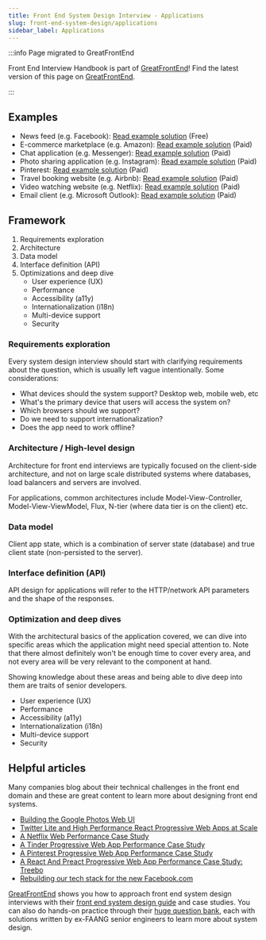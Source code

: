 ```yaml
---
title: Front End System Design Interview - Applications
slug: front-end-system-design/applications
sidebar_label: Applications
---
```


:::info Page migrated to GreatFrontEnd

Front End Interview Handbook is part of [GreatFrontEnd](https://www.greatfrontend.com?utm_source=frontendinterviewhandbook&utm_medium=referral&gnrs=frontendinterviewhandbook)! Find the latest version of this page on [GreatFrontEnd](https://www.greatfrontend.com/system-design/types-of-questions?utm_source=frontendinterviewhandbook&utm_medium=referral&gnrs=frontendinterviewhandbook).

:::

## Examples

- News feed (e.g. Facebook): [Read example solution](https://www.greatfrontend.com/questions/system-design/news-feed-facebook?utm_source=frontendinterviewhandbook&utm_medium=referral&gnrs=frontendinterviewhandbook) (Free)
- E-commerce marketplace (e.g. Amazon): [Read example solution](https://www.greatfrontend.com/questions/system-design/e-commerce-amazon?utm_source=frontendinterviewhandbook&utm_medium=referral&gnrs=frontendinterviewhandbook) (Paid)
- Chat application (e.g. Messenger): [Read example solution](https://www.greatfrontend.com/questions/system-design/chat-application-messenger?utm_source=frontendinterviewhandbook&utm_medium=referral&gnrs=frontendinterviewhandbook) (Paid)
- Photo sharing application (e.g. Instagram): [Read example solution](https://www.greatfrontend.com/questions/system-design/photo-sharing-instagram?utm_source=frontendinterviewhandbook&utm_medium=referral&gnrs=frontendinterviewhandbook) (Paid)
- Pinterest: [Read example solution](https://www.greatfrontend.com/questions/system-design/pinterest?utm_source=frontendinterviewhandbook&utm_medium=referral&gnrs=frontendinterviewhandbook) (Paid)
- Travel booking website (e.g. Airbnb): [Read example solution](https://www.greatfrontend.com/questions/system-design/travel-booking-airbnb?utm_source=frontendinterviewhandbook&utm_medium=referral&gnrs=frontendinterviewhandbook) (Paid)
- Video watching website (e.g. Netflix): [Read example solution](https://www.greatfrontend.com/questions/system-design/video-streaming-netflix?utm_source=frontendinterviewhandbook&utm_medium=referral&gnrs=frontendinterviewhandbook) (Paid)
- Email client (e.g. Microsoft Outlook): [Read example solution](https://www.greatfrontend.com/questions/system-design/email-client-outlook?utm_source=frontendinterviewhandbook&utm_medium=referral&gnrs=frontendinterviewhandbook) (Paid)

## Framework

1. Requirements exploration
1. Architecture
1. Data model
1. Interface definition (API)
1. Optimizations and deep dive
   - User experience (UX)
   - Performance
   - Accessibility (a11y)
   - Internationalization (i18n)
   - Multi-device support
   - Security

### Requirements exploration

Every system design interview should start with clarifying requirements about the question, which is usually left vague intentionally. Some considerations:

- What devices should the system support? Desktop web, mobile web, etc
- What's the primary device that users will access the system on?
- Which browsers should we support?
- Do we need to support internationalization?
- Does the app need to work offline?

### Architecture / High-level design

Architecture for front end interviews are typically focused on the client-side architecture, and not on large scale distributed systems where databases, load balancers and servers are involved.

For applications, common architectures include Model-View-Controller, Model-View-ViewModel, Flux, N-tier (where data tier is on the client) etc.

### Data model

Client app state, which is a combination of server state (database) and true client state (non-persisted to the server).

### Interface definition (API)

API design for applications will refer to the HTTP/network API parameters and the shape of the responses.

### Optimization and deep dives

With the architectural basics of the application covered, we can dive into specific areas which the application might need special attention to. Note that there almost definitely won't be enough time to cover every area, and not every area will be very relevant to the component at hand.

Showing knowledge about these areas and being able to dive deep into them are traits of senior developers.

- User experience (UX)
- Performance
- Accessibility (a11y)
- Internationalization (i18n)
- Multi-device support
- Security

## Helpful articles

Many companies blog about their technical challenges in the front end domain and these are great content to learn more about designing front end systems.

- [Building the Google Photos Web UI](https://medium.com/google-design/google-photos-45b714dfbed1)
- [Twitter Lite and High Performance React Progressive Web Apps at Scale](https://medium.com/@paularmstrong/twitter-lite-and-high-performance-react-progressive-web-apps-at-scale-d28a00e780a3)
- [A Netflix Web Performance Case Study](https://medium.com/dev-channel/a-netflix-web-performance-case-study-c0bcde26a9d9)
- [A Tinder Progressive Web App Performance Case Study](https://medium.com/@addyosmani/a-tinder-progressive-web-app-performance-case-study-78919d98ece0)
- [A Pinterest Progressive Web App Performance Case Study](https://medium.com/dev-channel/a-pinterest-progressive-web-app-performance-case-study-3bd6ed2e6154)
- [A React And Preact Progressive Web App Performance Case Study: Treebo](https://medium.com/dev-channel/treebo-a-react-and-preact-progressive-web-app-performance-case-study-5e4f450d5299)
- [Rebuilding our tech stack for the new Facebook.com](https://engineering.fb.com/2020/05/08/web/facebook-redesign/)

[GreatFrontEnd](https://www.greatfrontend.com?utm_source=frontendinterviewhandbook&utm_medium=referral&gnrs=frontendinterviewhandbook) shows you how to approach front end system design interviews with their [front end system design guide](https://www.greatfrontend.com/system-design?utm_source=frontendinterviewhandbook&utm_medium=referral&gnrs=frontendinterviewhandbook) and case studies. You can also do hands-on practice through their [huge question bank](https://www.greatfrontend.com/prepare?utm_source=frontendinterviewhandbook&utm_medium=referral&gnrs=frontendinterviewhandbook), each with solutions written by ex-FAANG senior engineers to learn more about system design.
